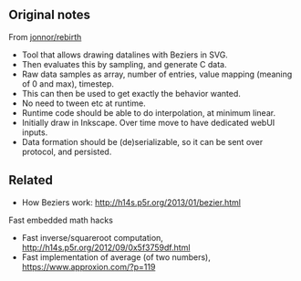 
## Original notes

From [jonnor/rebirth](https://github.com/jonnor/rebirth)

* Tool that allows drawing datalines with Beziers in SVG.
* Then evaluates this by sampling, and generate C data. 
* Raw data samples as array, number of entries, value mapping (meaning of 0 and max), timestep.
* This can then be used to get exactly the behavior wanted.
* No need to tween etc at runtime.
* Runtime code should be able to do interpolation, at minimum linear.
* Initially draw in Inkscape. Over time move to have dedicated webUI inputs.
* Data formation should be (de)serializable, so it can be sent over protocol, and persisted.

## Related

* How Beziers work: http://h14s.p5r.org/2013/01/bezier.html

Fast embedded math hacks

* Fast inverse/squareroot computation, http://h14s.p5r.org/2012/09/0x5f3759df.html
* Fast implementation of average (of two numbers), https://www.approxion.com/?p=119
